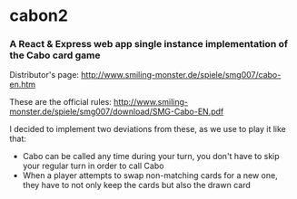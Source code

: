 # cabon2
### A React & Express web app single instance implementation of the Cabo card game

Distributor's page:
http://www.smiling-monster.de/spiele/smg007/cabo-en.htm

These are the official rules:
http://www.smiling-monster.de/spiele/smg007/download/SMG-Cabo-EN.pdf

I decided to implement two deviations from these, as we use to play it like that: 
- Cabo can be called any time during your turn, you don't have to skip your regular turn in order to call Cabo
- When a player attempts to swap non-matching cards for a new one, they have to not only keep the cards but also the drawn card
